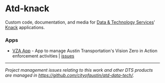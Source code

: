 # Atd-knack
Custom code, documentation, and media for [Data & Technology Services](http://transportation.austintexas.io/about/)' [Knack](https://www.knack.com/) applications. 

### Apps

- [VZA App](https://atd.knack.com/vza) - 
App to manage Austin Transportation's Vision Zero in Action enforcement activities | [issues](https://github.com/cityofaustin/atd-data-tech/labels/Product%3A%20VZA%20App)

---
_Project management issues relating to this work and other DTS products are managed in https://github.com/cityofaustin/atd-data-tech/._
